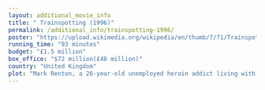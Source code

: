 ```yaml
---
layout: additional_movie_info
title: " Trainspotting (1996)"
permalink: /additional_info/trainspotting-1996/
poster: "https://upload.wikimedia.org/wikipedia/en/thumb/7/71/Trainspotting_ver2.jpg/220px-Trainspotting_ver2.jpg"
running_time: "93 minutes"
budget: "£1.5 million"
box_office: "$72 million(£48 million)"
country: "United Kingdom"
plot: "Mark Renton, a 26-year-old unemployed heroin addict living with his parents in Leith, regularly takes drugs with his \"friends\": treacherous, womanising James Bond fanatic Simon \"Sick Boy\" Williamson; docile and bumbling Daniel \"Spud\" Murphy; and Swanney—\"Mother Superior\"—their dealer. Renton's other friends include aggressive alcoholic psychopath Francis \"Franco\" Begbie, and honest footballer Tommy Mackenzie, who both abstain from drug use, warning him about his dangerous drug habit. \n\nTiring of his reckless lifestyle, Renton attempts to wean himself off heroin with a bare room, foodstuffs, and opium suppositories from dodgy dealer Mikey Forrester. Developing diarrhoea, he has to relieve himself in the disgusting toilet of a betting shop, then imagines swimming in the filthy water as he retrieves the suppositories.\n\nRenton attempts to lead a \"useful and fulfilling\" life away from heroin. This consists of meeting Sick Boy in a park where he uses an air gun to incite a stranger's dog to attack its owner, supplying Spud with amphetamine for a job interview that backfires, and stealing a sex tape of Tommy and his girlfriend, Lizzy. \n\nAt The Volcano nightclub, Renton notices his cessation of heroin use has increased his libido. So, he seduces Diane Coulston, returning to hers to have sex. The following morning, he is horrified to learn that she is underaged and lives with her parents, whom Renton mistakes for her flatmates. Diane threatens to blackmail him for statutory rape if he does not continue the relationship.\n\nAfter several unsuccessful attempts to reintegrate into society, Renton, Sick Boy, and Spud relapse into heroin use; Tommy also begins to join them after Lizzy dumps him, thanks to the actions of an unknowing Renton. Despite the group’s shock, grief, and horror regarding the negligence-induced death of Dawn, the infant daughter of Sick Boy and Allison, they still do not quit using. \n\nWhen Renton, Sick Boy, and Spud are caught shoplifting, Sick Boy narrowly escapes. Arrested, Spud receives a six-month custodial sentence at HMP Saughton, and Renton narrowly avoids jail by entering a drug rehabilitation programme where he is given methadone to help him. However, Renton quickly relapses and nearly dies of a heroin overdose at Swanney's. \n\nReturning home after his revival at the hospital, Renton's parents lock him in his childhood bedroom and force him to go cold turkey. Following severe withdrawal punctuated by hallucinations of his friends and visions of Dawn crawling on the ceiling, Renton is released upon the condition of an HIV/AIDS test. Despite years of sharing syringes with other addicts, he tests negative.\n\nNow clean but bored and lacking meaning in his life, Renton visits Tommy, who is now severely addicted to heroin and is HIV-positive. On Diane's advice, Renton moves to London and works as a property letting agent. He begins to enjoy his new life of sobriety in London and corresponds with Diane, who updates him on home developments. \n\nTo Renton's shock and frustration Begbie, wanted for a failed armed robbery, finds him, taking refuge in his apartment. Sick Boy, now trying to be a pimp and drug dealer, soon joins them. The freeloaders later attack two of Renton's clientele (at a supposedly impossible-to-sell property where Renton has sent them to get peace), so he loses his job. The trio returns to Edinburgh to avoid police attention and for Tommy's funeral, who has died of AIDS-related toxoplasmosis.\n\nFollowing the funeral, Sick Boy asks Renton, Begbie, and Spud (recently released from prison) for help in buying two kilograms of pure heroin from Mikey Forrester, for only £4,000, to sell on, with Renton needing to supply the remaining £2,000 asking price. He reluctantly covers it after Begbie threatens him. \n\nSo, the four return to London to sell the heroin to a dealer for £16,000. As they celebrate in a pub, Renton secretly suggests to Spud that they take off with the money. He, motivated by fear and loyalty, refuses. Sick Boy indicates he would happily do so, and Begbie brutally beats a man after a minor accident. \n\nConcluding that Begbie and Sick Boy are too volatile, Renton quietly steals the bag of money and leaves the following morning. Spud sees, but chooses not to warn the others. Renton leaves £4,000 in a left-luggage locker for Spud, who \"never hurt anybody\". \n\nBegbie, discovering Renton and the money gone, enragedly destroys their hotel room, prompting the police to arrest him as Sick Boy and Spud flee. Spud discreetly claims his share of the money, and Renton walks away to his new life."
---
```

